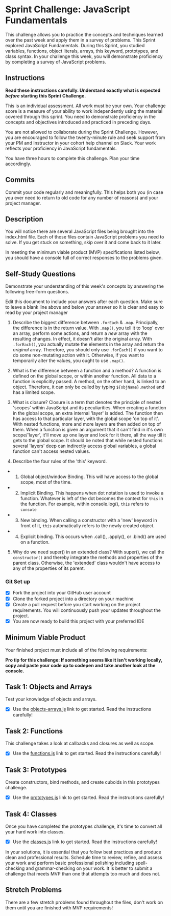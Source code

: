 # Sprint Challenge: JavaScript Fundamentals

This challenge allows you to practice the concepts and techniques learned over the past week and apply them in a survey of problems. This Sprint explored JavaScript Fundamentals. During this Sprint, you studied variables, functions, object literals, arrays, this keyword, prototypes, and class syntax. In your challenge this week, you will demonstrate proficiency by completing a survey of JavaScript problems.

## Instructions

**Read these instructions carefully. Understand exactly what is expected _before_ starting this Sprint Challenge.**

This is an individual assessment. All work must be your own. Your challenge score is a measure of your ability to work independently using the material covered through this sprint. You need to demonstrate proficiency in the concepts and objectives introduced and practiced in preceding days.

You are not allowed to collaborate during the Sprint Challenge. However, you are encouraged to follow the twenty-minute rule and seek support from your PM and Instructor in your cohort help channel on Slack. Your work reflects your proficiency in JavaScript fundamentals.

You have three hours to complete this challenge. Plan your time accordingly.

## Commits

Commit your code regularly and meaningfully. This helps both you (in case you ever need to return to old code for any number of reasons) and your project manager.

## Description

You will notice there are several JavaScript files being brought into the index.html file.  Each of those files contain JavaScript problems you need to solve.  If you get stuck on something, skip over it and come back to it later.

In meeting the minimum viable product (MVP) specifications listed below, you should have a console full of correct responses to the problems given.

## Self-Study Questions

Demonstrate your understanding of this week's concepts by answering the following free-form questions.

Edit this document to include your answers after each question. Make sure to leave a blank line above and below your answer so it is clear and easy to read by your project manager

1. Describe the biggest difference between `.forEach` & `.map`.
Principally, the difference is in the return value. With `.map()`, you tell it to 'loop' over an array, perform some actions, and return a _new_ array with the resulting changes. In effect, it doesn't alter the original array. With `.forEach()`, you actually mutate the elements in the array and return the _original_ array. Therefore, you should only use `.forEach()` if you want to do some non-mutating action with it. Otherwise, if you want to temporarily alter the values, you ought to use `.map()`.

2. What is the difference between a function and a method?
A function is defined on the global scope, or within another function. All data to a function is explicitly passed. A method, on the other hand, is linked to an object. Therefore, it can only be called by typing `${objName}.method` and has a limited scope.

3. What is closure?
Closure is a term that denotes the principle of nested 'scopes' within JavaScript and its peculiarities. When creating a function in the global scope, an extra internal 'layer' is added. The function then has access to that particular layer, with the global scope 'on top of it'. With nested functions, more and more layers are then added on top of them. When a function is given an argument that it can't find in it's own scope/'layer', it'll move up one layer and look for it there, all the way till it gets to the global scope.
It should be noted that while nested functions several 'layers' deep can indirectly access global variables, a global function can't access nested values.

4. Describe the four rules of the 'this' keyword.
* 1. Global object/window Binding. This will have access to the global scope, most of the time.
* 2. Implicit Binding. This happens when dot notation is used to invoke a function. Whatever is left of the dot becomes the context for `this` in the function. For example, within console.log(), `this` refers to `console`
* 3. New binding. When calling a constructor with a 'new' keyword in front of it, `this` automatically refers to the newly created object.
* 4. Explicit binding. This occurs when .call(), .apply(), or .bind() are used on a function.

5. Why do we need super() in an extended class?
With super(), we call the `constructor()` and thereby integrate the methods and properties of the parent class. Otherwise, the 'extended' class wouldn't have access to any of the properties of its parent. 

### Git Set up

* [x] Fork the project into your GitHub user account
* [x] Clone the forked project into a directory on your machine
* [x] Create a pull request before you start working on the project requirements.  You will continuously push your updates throughout the project.
* [x] You are now ready to build this project with your preferred IDE

## Minimum Viable Product

Your finished project must include all of the following requirements:

**Pro tip for this challenge: If something seems like it isn't working locally, copy and paste your code up to codepen and take another look at the console.**

## Task 1: Objects and Arrays
Test your knowledge of objects and arrays. 
* [x] Use the [objects-arrays.js](challenges/objects-arrays.js) link to get started.  Read the instructions carefully!

## Task 2: Functions
This challenge takes a look at callbacks and closures as well as scope. 
* [x] Use the [functions.js](challenges/functions.js) link to get started. Read the instructions carefully!

## Task 3: Prototypes
Create constructors, bind methods, and create cuboids in this prototypes challenge.
* [x] Use the [prototypes.js](challenges/prototypes.js) link to get started. Read the instructions carefully!

## Task 4: Classes
Once you have completed the prototypes challenge, it's time to convert all your hard work into classes.
* [x] Use the [classes.js](challenges/classes.js) link to get started. Read the instructions carefully!

In your solutions, it is essential that you follow best practices and produce clean and professional results. Schedule time to review, refine, and assess your work and perform basic professional polishing including spell-checking and grammar-checking on your work. It is better to submit a challenge that meets MVP than one that attempts too much and does not.

## Stretch Problems

There are a few stretch problems found throughout the files, don't work on them until you are finished with MVP requirements!